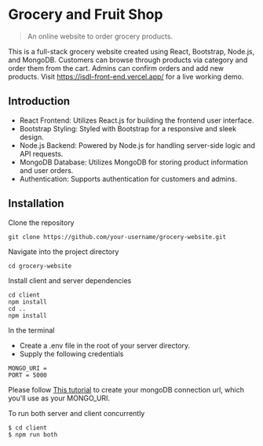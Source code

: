 # Grocery and Fruit Shop

>   An online website to order grocery products.

This is a full-stack grocery website created using React, Bootstrap, Node.js, and MongoDB. Customers can browse through products via category and order them from the cart. Admins can confirm orders and add new products. Visit https://isdl-front-end.vercel.app/ for a live working demo.

## Introduction

* React Frontend: Utilizes React.js for building the frontend user interface.
* Bootstrap Styling: Styled with Bootstrap for a responsive and sleek design.
* Node.js Backend: Powered by Node.js for handling server-side logic and API requests.
* MongoDB Database: Utilizes MongoDB for storing product information and user orders.
* Authentication: Supports authentication for customers and admins.

## Installation

Clone the repository
```
git clone https://github.com/your-username/grocery-website.git
```

Navigate into the project directory
```
cd grocery-website
```

Install client and server dependencies
```
cd client
npm install
cd ..
npm install
```

In the terminal
- Create a .env file in the root of your server directory.
- Supply the following credentials

```
MONGO_URI = 
PORT = 5000

```

Please follow [This tutorial](https://dev.to/dalalrohit/how-to-connect-to-mongodb-atlas-using-node-js-k9i) to create your mongoDB connection url, which you'll use as your MONGO_URI.

To run both server and client concurrently
```
$ cd client
$ npm run both
```
